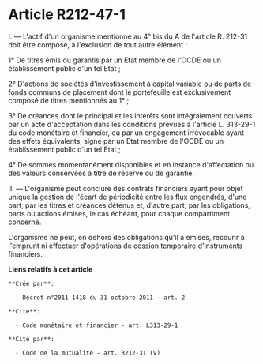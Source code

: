 # Article R212-47-1

I. ― L'actif d'un organisme mentionné au 4° bis du A de l'article R. 212-31 doit être composé, à l'exclusion de tout autre
élément : 

1° De titres émis ou garantis par un Etat membre de l'OCDE ou un établissement public d'un tel Etat ; 

2° D'actions de sociétés d'investissement à capital variable ou de parts de fonds communs de placement dont le portefeuille
est exclusivement composé de titres mentionnés au 1° ; 

3° De créances dont le principal et les intérêts sont intégralement couverts par un acte d'acceptation dans les conditions
prévues à l'article L. 313-29-1 du code monétaire et financier, ou par un engagement irrévocable ayant des effets
équivalents, signé par un Etat membre de l'OCDE ou un établissement public d'un tel Etat ; 

4° De sommes momentanément disponibles et en instance d'affectation ou des valeurs conservées à titre de réserve ou de
garantie. 

II. ― L'organisme peut conclure des contrats financiers ayant pour objet unique la gestion de l'écart de périodicité entre
les flux engendrés, d'une part, par les titres et créances détenus et, d'autre part, par les obligations, parts ou actions
émises, le cas échéant, pour chaque compartiment concerné. 

L'organisme ne peut, en dehors des obligations qu'il a émises, recourir à l'emprunt ni effectuer d'opérations de cession
temporaire d'instruments financiers.

**Liens relatifs à cet article**

	**Créé par**:

	  - Décret n°2011-1418 du 31 octobre 2011 - art. 2

	**Cite**:

	  - Code monétaire et financier - art. L313-29-1

	**Cité par**:

	  - Code de la mutualité - art. R212-31 (V)
